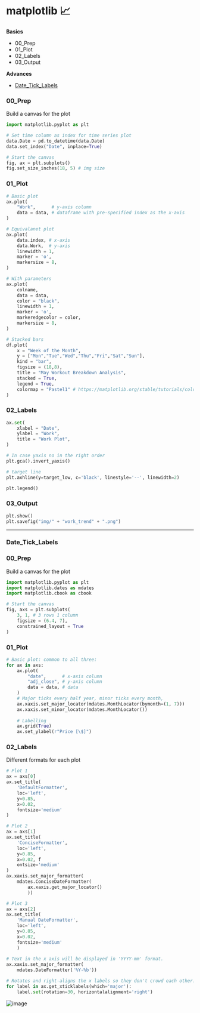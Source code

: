 # matplotlib 📈
**Basics**
- 00_Prep
- 01_Plot
- 02_Labels
- 03_Output

**Advances**
- [Date_Tick_Labels]()

### 00_Prep
Build a canvas for the plot
```py
import matplotlib.pyplot as plt

# Set time column as index for time series plot
data.Date = pd.to_datetime(data.Date)
data.set_index("Date", inplace=True)

# Start the canvas 
fig, ax = plt.subplots()
fig.set_size_inches(18, 5) # img size
```

### 01_Plot
```py
# Basic plot
ax.plot(
    "Work",      # y-axis column 
    data = data, # dataframe with pre-specified index as the x-axis
)

# Equivalanet plot
ax.plot(
    data.index, # x-axis
    data.Work,  # y-axis
    linewidth = 1,
    marker = 'o',
    markersize = 8,
)

# With parameters
ax.plot(
    colname,
    data = data,
    color = "black",
    linewidth = 1,
    marker = 'o',
    markeredgecolor = color,
    markersize = 8,
)

# Stacked bars
df.plot(
    x = "Week of the Month",
    y = ["Mon","Tue","Wed","Thu","Fri","Sat","Sun"],
    kind = "bar",
    figsize = (18,8),
    title = "May Workout Breakdown Analysis",
    stacked = True,
    legend = True,
    colormap = "Pastel1" # https://matplotlib.org/stable/tutorials/colors/colormaps.html
)
```

### 02_Labels
```py
ax.set(
    xlabel = "Date",
    ylabel = "Work",
    title = "Work Plot",
)

# In case yaxis no in the right order
plt.gca().invert_yaxis()

# target line
plt.axhline(y=target_low, c='black', linestyle='--', linewidth=2)

plt.legend()
```

### 03_Output
```py
plt.show()
plt.savefig("img/" + "work_trend" + ".png")
```

------------------

### Date_Tick_Labels

### 00_Prep
Build a canvas for the plot
```py
import matplotlib.pyplot as plt
import matplotlib.dates as mdates
import matplotlib.cbook as cbook

# Start the canvas 
fig, axs = plt.subplots(
    3, 1, # 3 rows 1 column
    figsize = (6.4, 7),  
    constrained_layout = True
)
```

### 01_Plot
```py
# Basic plot: common to all three:
for ax in axs:
    ax.plot(
        "date",      # x-axis column
        "adj_close", # y-axis column
        data = data, # data
    )
    # Major ticks every half year, minor ticks every month,
    ax.xaxis.set_major_locator(mdates.MonthLocator(bymonth=(1, 7)))
    ax.xaxis.set_minor_locator(mdates.MonthLocator())
    
    # Labelling
    ax.grid(True)
    ax.set_ylabel(r"Price [\$]")
```

### 02_Labels
Different formats for each plot
```py
# Plot 1
ax = axs[0]
ax.set_title(
    'DefaultFormatter', 
    loc='left', 
    y=0.85, 
    x=0.02, 
    fontsize='medium'
)

# Plot 2
ax = axs[1]
ax.set_title(
    'ConciseFormatter', 
    loc='left', 
    y=0.85, 
    x=0.02, f
    ontsize='medium'
)
ax.xaxis.set_major_formatter(
    mdates.ConciseDateFormatter(
        ax.xaxis.get_major_locator()
        ))

# Plot 3
ax = axs[2]
ax.set_title(
    'Manual DateFormatter', 
    loc='left', 
    y=0.85, 
    x=0.02,
    fontsize='medium'
    )
    
# Text in the x axis will be displayed in 'YYYY-mm' format.
ax.xaxis.set_major_formatter(
    mdates.DateFormatter('%Y-%b'))

# Rotates and right-aligns the x labels so they don't crowd each other.
for label in ax.get_xticklabels(which='major'):
    label.set(rotation=30, horizontalalignment='right')
```

![image](https://user-images.githubusercontent.com/33378140/176675843-3fb21bed-3376-4a62-b2a4-5a0347c7396b.png)

